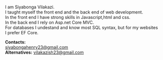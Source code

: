 I am Siyabonga Vilakazi.  
I taught myself the front end and the back end of web development.  
In the front end I have strong skills in Javascript,html and css.   
In the back end I rely on Asp.net Core MVC.  
For databases I undestand and know most SQL syntax, but for my websites I prefer EF Core.  

**Contacts:**  
siyabongahenry23@gmail.com  
**Alternatives:** 
vilakazish23@gmail.com




